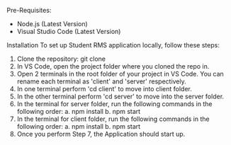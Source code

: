 Pre-Requisites:
- Node.js (Latest Version)
- Visual Studio Code (Latest Version)

Installation
To set up Student RMS application locally, follow these steps:

1. Clone the repository: git clone 
2. In VS Code, open the project folder where you cloned the repo in.
3. Open 2 terminals in the root folder of your project in VS Code. You can rename each terminal as 'client' and 'server' respectively.
4. In one terminal perform 'cd client' to move into client folder.
5. In the other terminal perform 'cd server' to move into the server folder.
6. In the terminal for server folder, run the following commands in the following order:
    a. npm install 
    b. npm start
7. In the terminal for client folder, run the following commands in the following order:
    a. npm install
    b. npm start
8. Once you perform Step 7, the Application should start up.
